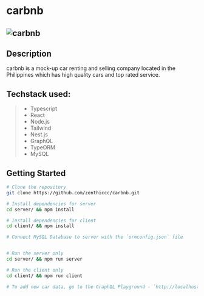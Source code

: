 # carbnb
![carbnb](demo/demo.gif)
---
## Description
carbnb is a mock-up car renting and selling company located in the Philippines which has high quality cars and top rated service.

## Techstack used:
> - Typescript
> - React
> - Node.js
> - Tailwind 
> - Nest.js
> - GraphQL
> - TypeORM
> - MySQL


## Getting Started

```bash
# Clone the repository
git clone https://github.com/zenthiccc/carbnb.git
```
```bash
# Install dependencies for server
cd server/ && npm install

# Install dependencies for client
cd client/ && npm install
```
```bash
# Connect MySQL Database to server with the `ormconfig.json` file
```
```bash

# Run the server only
cd server/ && npm run server

# Run the client only
cd client/ && npm run client

```

```bash
# To add new car data, go to the GraphQL Playground - `http://localhost:5000/graphql`
```
